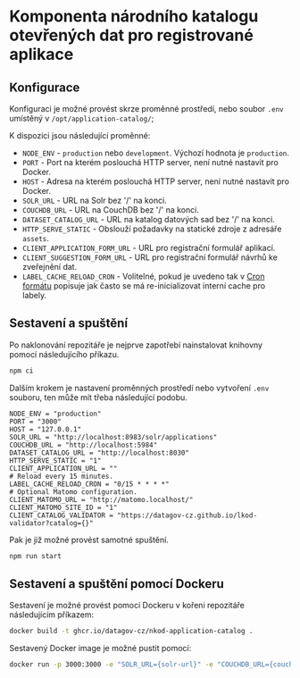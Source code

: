 # Komponenta národního katalogu otevřených dat pro registrované aplikace

## Konfigurace
Konfiguraci je možné provést skrze proměnné prostředí, nebo soubor `.env` umístěný v `/opt/application-catalog/`;

K dispozici jsou následující proměnné:
- `NODE_ENV` - `production` nebo `development`. Výchozí hodnota je `production`.
- `PORT` - Port na kterém poslouchá HTTP server, není nutné nastavit pro Docker.
- `HOST` - Adresa na kterém poslouchá HTTP server, není nutné nastavit pro Docker.
- `SOLR_URL` - URL na Solr bez '/' na konci.
- `COUCHDB_URL` - URL na CouchDB bez '/' na konci.
- `DATASET_CATALOG_URL` - URL na katalog datových sad bez '/' na konci.
- `HTTP_SERVE_STATIC` - Obslouží požadavky na statické zdroje z adresáře `assets`.
- `CLIENT_APPLICATION_FORM_URL` - URL pro registrační formulář aplikací.
- `CLIENT_SUGGESTION_FORM_URL` - URL pro registrační formulář návrhů ke zveřejnění dat.
- `LABEL_CACHE_RELOAD_CRON` - Volitelné, pokud je uvedeno tak v [Cron formátu](https://crontab.guru/) popisuje jak často se má re-inicializovat interní cache pro labely.

## Sestavení a spuštění
Po naklonování repozitáře je nejprve zapotřebí nainstalovat knihovny pomocí následujícího příkazu.
```bash
npm ci
```

Dalším krokem je nastavení proměnných prostředí nebo vytvoření `.env` souboru, ten může mít třeba následující podobu.
```
NODE_ENV = "production"
PORT = "3000"
HOST = "127.0.0.1"
SOLR_URL = "http://localhost:8983/solr/applications"
COUCHDB_URL = "http://localhost:5984"
DATASET_CATALOG_URL = "http://localhost:8030"
HTTP_SERVE_STATIC = "1"
CLIENT_APPLICATION_URL = ""
# Reload every 15 minutes.
LABEL_CACHE_RELOAD_CRON = "0/15 * * * *"
# Optional Matomo configuration.
CLIENT_MATOMO_URL = "http://matomo.localhost/"
CLIENT_MATOMO_SITE_ID = "1"
CLIENT_CATALOG_VALIDATOR = "https://datagov-cz.github.io/lkod-validator?catalog={}"
```

Pak je již možné provést samotné spuštění.
```bash
npm run start
```

## Sestavení a spuštění pomocí Dockeru
Sestavení je možné provést pomocí Dockeru v kořeni repozitáře následujícím příkazem:
```bash
docker build -t ghcr.io/datagov-cz/nkod-application-catalog .
```

Sestavený Docker image je možné pustit pomocí:
```bash
docker run -p 3000:3000 -e "SOLR_URL={solr-url}" -e "COUCHDB_URL={couchdb-url}" -e "HTTP_SERVE_STATIC=1" -e "DATASET_CATALOG_URL={catalog-url}" ghcr.io/datagov-cz/nkod-application-catalog
```
